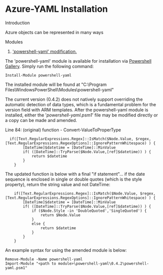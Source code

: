 # Azure-YAML Installation 
Introduction

Azure objects can be represented in many ways



Modules

1.  <u>'powershell-yaml' modification.</u>

The 'powershell-yaml' module is available for installation via [Powershell Gallery](http://www.powershellgallery.com/). Simply run the following command:

```
Install-Module powershell-yaml
```

The installed module will be found at "C:\Program Files\WindowsPowerShell\Modules\powershell-yaml"

The current version (0.4.2) does not natively support overriding the automatic detection of data types, which is a fundamental problem for the version field with ARM templates.  After the powershell-yaml module is installed, either the '*powershell-yaml.psm1*' file may be modified directly or a copy can be made and amended.

Line 84: (original) function - Convert-ValueToProperType

```
  if([Text.RegularExpressions.Regex]::IsMatch($Node.Value, $regex, [Text.RegularExpressions.RegexOptions]::IgnorePatternWhitespace) ) {
        [DateTime]$datetime = [DateTime]::MinValue
        if( ([DateTime]::TryParse($Node.Value,[ref]$datetime)) ) {
            return $datetime
        }
    }
```

The updated function is below with a final "if statement"... if the date sequence is enclosed in single or double quotes (which is the style property), return the string value and not DateTime:

```
    if([Text.RegularExpressions.Regex]::IsMatch($Node.Value, $regex, [Text.RegularExpressions.RegexOptions]::IgnorePatternWhitespace) ) {
        [DateTime]$datetime = [DateTime]::MinValue
        if( ([DateTime]::TryParse($Node.Value,[ref]$datetime)) ) {
            if ($Node.Style -in 'DoubleQuoted','SingleQuoted') {
                return $Node.Value
            }
            else {
                return $datetime
            }
        }
    }
```

An example syntax for using the amended module is below:

```
Remove-Module -Name powershell-yaml
Import-Module "<path to module>\powershell-yaml\0.4.2\powershell-yaml.psm1" 
```

